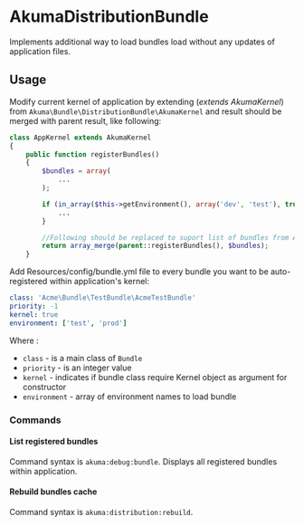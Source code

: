 AkumaDistributionBundle
=====================

Implements additional way to load bundles load without any updates of application files.

## Usage ##
Modify current kernel of application by extending (*extends AkumaKernel*) from `Akuma\Bundle\DistributionBundle\AkumaKernel`
and result should be merged with parent result, like following:
``` php
class AppKernel extends AkumaKernel
{
    public function registerBundles()
    {
        $bundles = array(
            ...
        );

        if (in_array($this->getEnvironment(), array('dev', 'test'), true)) {
            ...
        }

        //Following should be replaced to suport list of bundles from AkumaKernel
        return array_merge(parent::registerBundles(), $bundles);
    }
```

Add Resources/config/bundle.yml file to every bundle you want to be auto-registered within application's kernel:

``` yml
class: 'Acme\Bundle\TestBundle\AcmeTestBundle'
priority: -1
kernel: true
environment: ['test', 'prod']
```

Where :
* `class` - is a main class of `Bundle` 
* `priority` - is an integer value 
* `kernel` - indicates if bundle class require Kernel object as argument for constructor
* `environment` - array of environment names to load bundle



### Commands ###

#### List registered bundles ####
Command syntax is `akuma:debug:bundle`.
Displays all registered bundles within application.

#### Rebuild bundles cache ####
Command syntax is `akuma:distribution:rebuild`.
